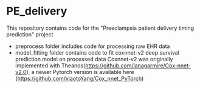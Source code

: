 # PE_delivery
This repository contains code for the "Preeclampsia patient delivery timing prediction" project
- preprocess folder includes code for processing raw EHR data
- model_fitting folder contains code to fit coxnnet-v2 deep survival prediction model on processed data
Coxnnet-v2 was originally implemented with Theanos(https://github.com/lanagarmire/Cox-nnet-v2.0), a newer Pytorch version is available here (https://github.com/xiaotoYang/Cox_nnet_PyTorch)
